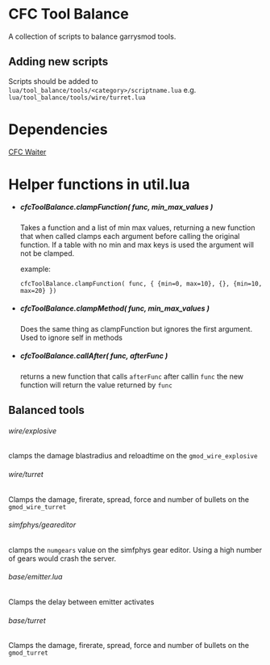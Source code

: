 # CFC Tool Balance
A collection of scripts to balance garrysmod tools. 

## Adding new scripts
Scripts should be added to `lua/tool_balance/tools/<category>/scriptname.lua` e.g. `lua/tool_balance/tools/wire/turret.lua`

# Dependencies
[CFC Waiter](https://github.com/CFC-Servers/cfc_waiter)

# Helper functions in util.lua
- ##### cfcToolBalance.clampFunction( func, min_max_values )

  Takes a function and a list of min max values, returning a new function that when called clamps each argument before calling the original function.
  If a table with no min and max keys is used the argument will not be clamped. 
  
  example: 
  
    `cfcToolBalance.clampFunction( func, { {min=0, max=10}, {}, {min=10, max=20} })`
  
- ##### cfcToolBalance.clampMethod( func, min_max_values )

  Does the same thing as clampFunction but ignores the first argument. Used to ignore self in methods
  
- ##### cfcToolBalance.callAfter( func, afterFunc )
  returns a new function that calls `afterFunc` after callin `func` the new function will return  the value returned by `func`
  
## Balanced tools
###### wire/explosive
clamps the damage blastradius and reloadtime on the `gmod_wire_explosive`

###### wire/turret
Clamps the damage, firerate, spread, force and number of bullets on the `gmod_wire_turret`

###### simfphys/geareditor
clamps the `numgears` value on the simfphys gear editor. Using a high number of gears would crash the server.

###### base/emitter.lua
Clamps the delay between emitter activates

###### base/turret
Clamps the damage, firerate, spread, force and number of bullets on the `gmod_turret`
